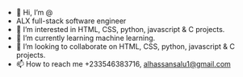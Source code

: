 - 👋 Hi, I’m @
- ALX full-stack software engineer 
- 👀 I’m interested in HTML, CSS, python, javascript & C projects.
- 🌱 I’m currently learning machine learning.
- 💞️ I’m looking to collaborate on HTML, CSS, python, javascript & C projects. 
- 📫 How to reach me +233546383716, alhassansalu1@gmail.com

<!---
sky2626/sky2626 is a ✨ special ✨ repository because its `README.md` (this file) appears on your GitHub profile.
You can click the Preview link to take a look at your changes.
--->

